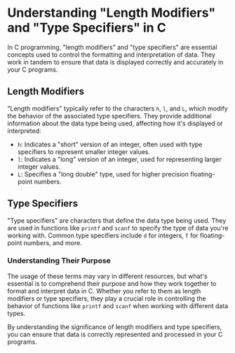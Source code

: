# Understanding "Length Modifiers" and "Type Specifiers" in C

In C programming, "length modifiers" and "type specifiers" are essential concepts used to control the formatting and interpretation of data. They work in tandem to ensure that data is displayed correctly and accurately in your C programs.

## Length Modifiers

"Length modifiers" typically refer to the characters `h`, `l`, and `L`, which modify the behavior of the associated type specifiers. They provide additional information about the data type being used, affecting how it's displayed or interpreted:

- `h`: Indicates a "short" version of an integer, often used with type specifiers to represent smaller integer values.
- `l`: Indicates a "long" version of an integer, used for representing larger integer values.
- `L`: Specifies a "long double" type, used for higher precision floating-point numbers.

## Type Specifiers

"Type specifiers" are characters that define the data type being used. They are used in functions like `printf` and `scanf` to specify the type of data you're working with. Common type specifiers include `d` for integers, `f` for floating-point numbers, and more.

### Understanding Their Purpose

The usage of these terms may vary in different resources, but what's essential is to comprehend their purpose and how they work together to format and interpret data in C. Whether you refer to them as length modifiers or type specifiers, they play a crucial role in controlling the behavior of functions like `printf` and `scanf` when working with different data types.

By understanding the significance of length modifiers and type specifiers, you can ensure that data is correctly represented and processed in your C programs.
